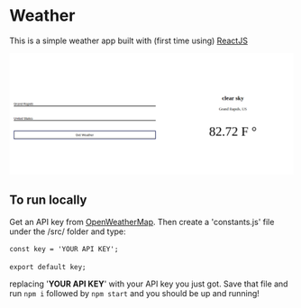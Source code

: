 # Weather

This is a simple weather app built with (first time using) [ReactJS](https://reactjs.org/)

![Weather app screenshot](https://github.com/alDuncanson/react-weather-app/blob/master/Screenshot%20from%202018-08-13%2018-35-13.png)

## To run locally

Get an API key from [OpenWeatherMap](https://openweathermap.org/). Then create a 'constants.js' file under the /src/ folder and type:

```
const key = 'YOUR API KEY';

export default key;
```

replacing '**YOUR API KEY**' with your API key you just got. Save that file and run `npm i` followed by `npm start` and you should be up and running!

